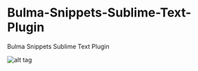 # Bulma-Snippets-Sublime-Text-Plugin
Bulma Snippets Sublime Text Plugin

![alt tag](https://github.com/OthmaneBlial/Bulma-Snippets-Sublime-Text-Plugin/blob/master/tuto.gif)
